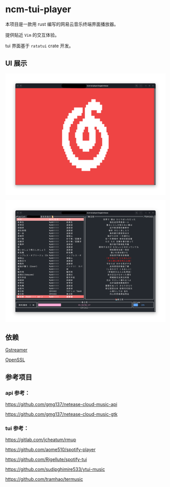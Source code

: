 # ncm-tui-player

本项目是一款用 rust 编写的网易云音乐终端界面播放器。

提供贴近 `Vim` 的交互体验。

tui 界面基于 `ratatui` crate 开发。

## UI 展示

![launch_screen](./doc/launch_screen.png)

![main_screen](./doc/main_screen.png)

## 依赖

[Gstreamer](https://gstreamer.freedesktop.org/download)

[OpenSSL](https://github.com/openssl/openssl)

## 参考项目

### api 参考：

https://github.com/gmg137/netease-cloud-music-api

https://github.com/gmg137/netease-cloud-music-gtk

### tui 参考：

https://gitlab.com/jcheatum/rmup

https://github.com/aome510/spotify-player

https://github.com/Rigellute/spotify-tui

https://github.com/sudipghimire533/ytui-music

https://github.com/tramhao/termusic